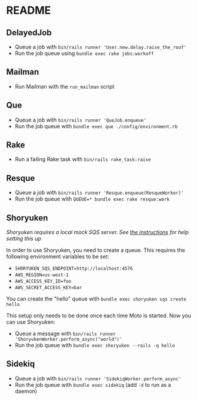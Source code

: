 # README

## DelayedJob

- Queue a job with `bin/rails runner 'User.new.delay.raise_the_roof'`
- Run the job queue using `bundle exec rake jobs:workoff`

## Mailman

- Run Mailman with the `run_mailman` script

## Que

- Queue a job with `bin/rails runner 'QueJob.enqueue'`
- Run the job queue with `bundle exec que ./config/environment.rb`

## Rake

- Run a failing Rake task with `bin/rails rake_task:raise`

## Resque

- Queue a job with `bin/rails runner 'Resque.enqueue(ResqueWorker)'`
- Run the job queue with `QUEUE=* bundle exec rake resque:work`

## Shoryuken

_Shoryuken requires a local mock SQS server. See [the instructions](https://github.com/phstc/shoryuken/wiki/Using-a-local-mock-SQS-server) for help setting this up_

In order to use Shoryuken, you need to create a queue. This requires the following environment variables to be set:

- `SHORYUKEN_SQS_ENDPOINT=http://localhost:4576`
- `AWS_REGION=us-west-1`
- `AWS_ACCESS_KEY_ID=foo`
- `AWS_SECRET_ACCESS_KEY=bar`

You can create the "hello" queue with `bundle exec shoryuken sqs create hello`

This setup only needs to be done once each time Moto is started. Now you can use Shoryuken:

- Queue a message with `bin/rails runner 'ShoryukenWorker.perform_async("world")'`
- Run the job queue with `bundle exec shoryuken --rails -q hello`

## Sidekiq

- Queue a job with `bin/rails runner 'SidekiqWorker.perform_async'`
- Run the job queue with `bundle exec sidekiq` (add `-d` to run as a daemon)
